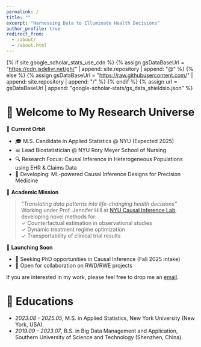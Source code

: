 ```yaml
---
permalink: /
title: ""
excerpt: "Harnessing Data to Illuminate Health Decisions"
author_profile: true
redirect_from: 
  - /about/
  - /about.html
---
```


{% if site.google_scholar_stats_use_cdn %}
{% assign gsDataBaseUrl = "https://cdn.jsdelivr.net/gh/" | append: site.repository | append: "@" %}
{% else %}
{% assign gsDataBaseUrl = "https://raw.githubusercontent.com/" | append: site.repository | append: "/" %}
{% endif %}
{% assign url = gsDataBaseUrl | append: "google-scholar-stats/gs_data_shieldsio.json" %}

<span class='anchor' id='about-me'></span>
# 🌟 Welcome to My Research Universe

📌 **Current Orbit**  
- 🎓 M.S. Candidate in Applied Statistics @ NYU (Expected 2025)  
- 📊 Lead Biostatistician @ NYU Rory Meyer School of Nursing
- 🔍 Research Focus: Causal Inference in Heterogeneous Populations using EHR & Claims Data  
- 🧠 Developing: ML-powered Causal Inference Designs for Precision Medicine  

🎯 **Academic Mission**  
> *"Translating data patterns into life-changing health decisions"*  
Working under Prof. Jennifer Hill at [NYU Causal Inference Lab](https://thinkcausal.org/en/), developing novel methods for:  
✓ Counterfactual estimation in observational studies  
✓ Dynamic treatment regime optimization  
✓ Transportability of clinical trial results  

🚀 **Launching Soon**  
- 📢 Seeking PhD opportunities in Causal Inference (Fall 2025 intake)  
- 🤝 Open for collaboration on RWD/RWE projects  

If you are interested in my work, please feel free to drop me an [email](mailto:zm2518@nyu.edu).

# 📖 Educations
- *2023.08 - 2025.05*, M.S. in Applied Statistics, New York University (New York, USA).
- *2019.09 - 2023.07*, B.S. in Big Data Management and Application, Southern University of Science and Technology (Shenzhen, China).
